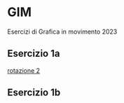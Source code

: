 # GIM
Esercizi di Grafica in movimento 2023

## Esercizio 1a
[rotazione 2](Esercizio_1A/template/rotazione_2.html)  

## Esercizio 1b
